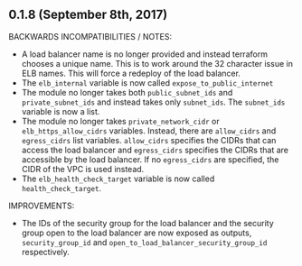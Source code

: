 ## 0.1.8 (September 8th, 2017)

BACKWARDS INCOMPATIBILITIES / NOTES:

* A load balancer name is no longer provided and instead terraform chooses a
  unique name. This is to work around the 32 character issue in ELB names.
  This will force a redeploy of the load balancer.
* The `elb_internal` variable is now called `expose_to_public_internet`
* The module no longer takes both `public_subnet_ids` and `private_subnet_ids`
  and instead takes only `subnet_ids`. The `subnet_ids` variable is now a list.
* The module no longer takes `private_network_cidr` or `elb_https_allow_cidrs` 
  variables. Instead, there are `allow_cidrs` and `egress_cidrs` list variables. 
  `allow_cidrs` specifies the CIDRs that can access the load balancer and 
  `egress_cidrs` specifies the CIDRs that are accessible by the load balancer. 
  If no `egress_cidrs` are specified, the CIDR of the VPC is used instead.
* The `elb_health_check_target` variable is now called `health_check_target`. 

IMPROVEMENTS:

* The IDs of the security group for the load balancer and the security group 
  open to the load balancer are now exposed as outputs, `security_group_id` and
  `open_to_load_balancer_security_group_id` respectively.
